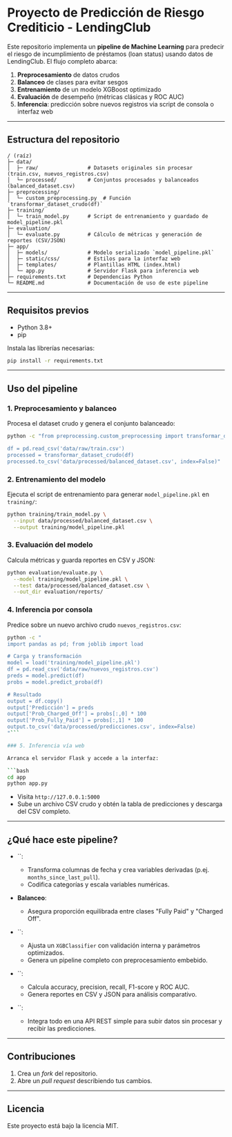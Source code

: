 # Proyecto de Predicción de Riesgo Crediticio - LendingClub

Este repositorio implementa un **pipeline de Machine Learning** para predecir el riesgo de incumplimiento de préstamos (loan status) usando datos de LendingClub. El flujo completo abarca:

1. **Preprocesamiento** de datos crudos
2. **Balanceo** de clases para evitar sesgos
3. **Entrenamiento** de un modelo XGBoost optimizado
4. **Evaluación** de desempeño (métricas clásicas y ROC AUC)
5. **Inferencia**: predicción sobre nuevos registros via script de consola o interfaz web

---

## Estructura del repositorio

```
/ (raíz)
├─ data/
│  ├─ raw/                # Datasets originales sin procesar (train.csv, nuevos_registros.csv)
│  └─ processed/          # Conjuntos procesados y balanceados (balanced_dataset.csv)
├─ preprocessing/
│  └─ custom_preprocessing.py  # Función `transformar_dataset_crudo(df)`
├─ training/
│  └─ train_model.py      # Script de entrenamiento y guardado de model_pipeline.pkl
├─ evaluation/
│  └─ evaluate.py         # Cálculo de métricas y generación de reportes (CSV/JSON)
├─ app/
│  ├─ models/             # Modelo serializado `model_pipeline.pkl`
│  ├─ static/css/         # Estilos para la interfaz web
│  ├─ templates/          # Plantillas HTML (index.html)
│  └─ app.py              # Servidor Flask para inferencia web
├─ requirements.txt       # Dependencias Python
└─ README.md              # Documentación de uso de este pipeline
```

---

## Requisitos previos

- Python 3.8+
- pip

Instala las librerías necesarias:

```bash
pip install -r requirements.txt
```

---

## Uso del pipeline

### 1. Preprocesamiento y balanceo

Procesa el dataset crudo y genera el conjunto balanceado:

```bash
python -c "from preprocessing.custom_preprocessing import transformar_dataset_crudo; import pandas as pd

df = pd.read_csv('data/raw/train.csv')
processed = transformar_dataset_crudo(df)
processed.to_csv('data/processed/balanced_dataset.csv', index=False)"
```

### 2. Entrenamiento del modelo

Ejecuta el script de entrenamiento para generar `model_pipeline.pkl` en `training/`:

```bash
python training/train_model.py \
  --input data/processed/balanced_dataset.csv \
  --output training/model_pipeline.pkl
```

### 3. Evaluación del modelo

Calcula métricas y guarda reportes en CSV y JSON:

```bash
python evaluation/evaluate.py \
  --model training/model_pipeline.pkl \
  --test data/processed/balanced_dataset.csv \
  --out_dir evaluation/reports/
```

### 4. Inferencia por consola

Predice sobre un nuevo archivo crudo `nuevos_registros.csv`:

````bash
python -c "
import pandas as pd; from joblib import load

# Carga y transformación
model = load('training/model_pipeline.pkl')
df = pd.read_csv('data/raw/nuevos_registros.csv')
preds = model.predict(df)
probs = model.predict_proba(df)

# Resultado
output = df.copy()
output['Predicción'] = preds
output['Prob_Charged_Off'] = probs[:,0] * 100
output['Prob_Fully_Paid'] = probs[:,1] * 100
output.to_csv('data/processed/predicciones.csv', index=False)
"```

### 5. Inferencia vía web

Arranca el servidor Flask y accede a la interfaz:

```bash
cd app
python app.py
````

- Visita `http://127.0.0.1:5000`
- Sube un archivo CSV crudo y obtén la tabla de predicciones y descarga del CSV completo.

---

## ¿Qué hace este pipeline?

- ``:

  - Transforma columnas de fecha y crea variables derivadas (p.ej. `months_since_last_pull`).
  - Codifica categorías y escala variables numéricas.

- **Balanceo**:

  - Asegura proporción equilibrada entre clases "Fully Paid" y "Charged Off".

- ``:

  - Ajusta un `XGBClassifier` con validación interna y parámetros optimizados.
  - Genera un pipeline completo con preprocesamiento embebido.

- ``:

  - Calcula accuracy, precision, recall, F1-score y ROC AUC.
  - Genera reportes en CSV y JSON para análisis comparativo.

- ``:

  - Integra todo en una API REST simple para subir datos sin procesar y recibir las predicciones.

---

## Contribuciones

1. Crea un *fork* del repositorio.
2. Abre un *pull request* describiendo tus cambios.

---

## Licencia

Este proyecto está bajo la licencia MIT.

